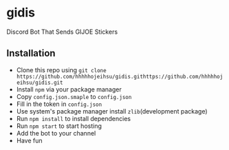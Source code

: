 # gidis

Discord Bot That Sends GIJOE Stickers

## Installation

- Clone this repo using `git clone https://github.com/hhhhhojeihsu/gidis.githttps://github.com/hhhhhojeihsu/gidis.git`
- Install `npm` via your package manager
- Copy `config.json.smaple` to `config.json`
- Fill in the token in `config.json`
- Use system's package manager install `zlib`(development package)
- Run `npm install` to install dependencies
- Run `npm start` to start hosting
- Add the bot to your channel
- Have fun

